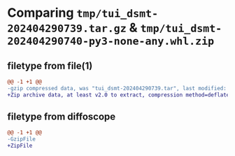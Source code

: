 # Comparing `tmp/tui_dsmt-202404290739.tar.gz` & `tmp/tui_dsmt-202404290740-py3-none-any.whl.zip`

## filetype from file(1)

```diff
@@ -1 +1 @@
-gzip compressed data, was "tui_dsmt-202404290739.tar", last modified: Mon Apr 29 07:39:58 2024, max compression
+Zip archive data, at least v2.0 to extract, compression method=deflate
```

## filetype from diffoscope

```diff
@@ -1 +1 @@
-GzipFile
+ZipFile
```

